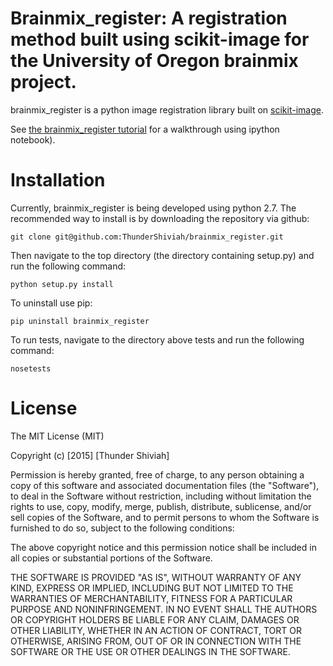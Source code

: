 # Brainmix_register: A registration method built using scikit-image for the University of Oregon brainmix project. 

brainmix_register is a python image registration library built on [scikit-image](http://scikit-image.org/).

See [the brainmix_register tutorial](http://nbviewer.ipython.org/github/ThunderShiviah/brainmix_register/blob/master/docs/notebooks/brainmix-register-tutorial.ipynb) for a walkthrough using ipython notebook).

# Installation
Currently, brainmix_register is being developed using python 2.7. The recommended way to install is by downloading the repository via github:

```
git clone git@github.com:ThunderShiviah/brainmix_register.git 
```

Then navigate to the top directory  (the directory containing setup.py) and run the following command:

```
python setup.py install
```

To uninstall use pip:
```
pip uninstall brainmix_register
```

To run tests, navigate to the directory above tests and run the following command:
```
nosetests
```
# License
The MIT License (MIT)

Copyright (c) [2015] [Thunder Shiviah]

Permission is hereby granted, free of charge, to any person obtaining a copy of this software and associated documentation files (the "Software"), to deal in the Software without restriction, including without limitation the rights to use, copy, modify, merge, publish, distribute, sublicense, and/or sell copies of the Software, and to permit persons to whom the Software is furnished to do so, subject to the following conditions:

The above copyright notice and this permission notice shall be included in all copies or substantial portions of the Software.

THE SOFTWARE IS PROVIDED "AS IS", WITHOUT WARRANTY OF ANY KIND, EXPRESS OR IMPLIED, INCLUDING BUT NOT LIMITED TO THE WARRANTIES OF MERCHANTABILITY, FITNESS FOR A PARTICULAR PURPOSE AND NONINFRINGEMENT. IN NO EVENT SHALL THE AUTHORS OR COPYRIGHT HOLDERS BE LIABLE FOR ANY CLAIM, DAMAGES OR OTHER LIABILITY, WHETHER IN AN ACTION OF CONTRACT, TORT OR OTHERWISE, ARISING FROM, OUT OF OR IN CONNECTION WITH THE SOFTWARE OR THE USE OR OTHER DEALINGS IN THE SOFTWARE.
